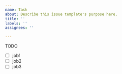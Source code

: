 ```yaml
---
name: Task
about: Describe this issue template's purpose here.
title: ''
labels: ''
assignees: ''

---
```


TODO
- [ ] job1
- [ ] job2
- [ ] job3
